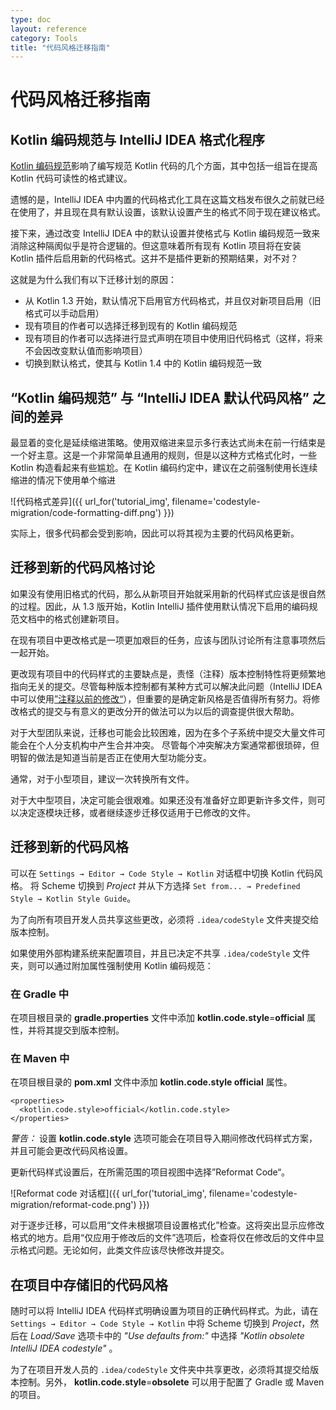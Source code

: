 ```yaml
---
type: doc
layout: reference
category: Tools
title: "代码风格迁移指南"
---
```


# 代码风格迁移指南


## Kotlin 编码规范与 IntelliJ IDEA 格式化程序

[Kotlin 编码规范](https://www.kotlincn.net/docs/reference/coding-conventions.html)影响了编写规范 Kotlin 代码的几个方面，其中包括一组旨在提高 Kotlin 代码可读性的格式建议。

遗憾的是，IntelliJ IDEA 中内置的代码格式化工具在这篇文档发布很久之前就已经在使用了，并且现在具有默认设置，该默认设置产生的格式不同于现在建议格式。

接下来，通过改变 IntelliJ IDEA 中的默认设置并使格式与 Kotlin 编码规范一致来消除这种隔阂似乎是符合逻辑的。但这意味着所有现有 Kotlin 项目将在安装 Kotlin 插件后启用新的代码格式。这并不是插件更新的预期结果，对不对？

这就是为什么我们有以下迁移计划的原因：

* 从 Kotlin 1.3 开始，默认情况下启用官方代码格式，并且仅对新项目启用（旧格式可以手动启用）
* 现有项目的作者可以选择迁移到现有的 Kotlin 编码规范
* 现有项目的作者可以选择进行显式声明在项目中使用旧代码格式（这样，将来不会因改变默认值而影响项目）
* 切换到默认格式，使其与 Kotlin 1.4 中的 Kotlin 编码规范一致

## “Kotlin 编码规范” 与 “IntelliJ IDEA 默认代码风格” 之间的差异

最显着的变化是延续缩进策略。使用双缩进来显示多行表达式尚未在前一行结束是一个好主意。这是一个非常简单且通用的规则，但是以这种方式格式化时，一些 Kotlin 构造看起来有些尴尬。在 Kotlin 编码约定中，建议在之前强制使用长连续缩进的情况下使用单个缩进

![代码格式差异]({{ url_for('tutorial_img', filename='codestyle-migration/code-formatting-diff.png') }})

实际上，很多代码都会受到影响，因此可以将其视为主要的代码风格更新。

## 迁移到新的代码风格讨论

如果没有使用旧格式的代码，那么从新项目开始就采用新的代码样式应该是很自然的过程。因此，从 1.3 版开始，Kotlin IntelliJ 插件使用默认情况下启用的编码规范文档中的格式创建新项目。

在现有项目中更改格式是一项更加艰巨的任务，应该与团队讨论所有注意事项然后一起开始。

更改现有项目中的代码样式的主要缺点是，责怪（注释）版本控制特性将更频繁地指向无关的提交。尽管每种版本控制都有某种方式可以解决此问题（IntelliJ IDEA 中可以使用[”注释以前的​​修改“](https://www.jetbrains.com/help/idea/investigate-changes.html)），但重要的是确定新风格是否值得所有努力。将修改格式的提交与有意义的更改分开的做法可以为以后的调查提供很大帮助。

对于大型团队来说，迁移也可能会比较困难，因为在多个子系统中提交大量文件可能会在个人分支机构中产生合并冲突。 尽管每个冲突解决方案通常都很琐碎，但明智的做法是知道当前是否正在使用大型功能分支。

通常，对于小型项目，建议一次转换所有文件。

对于大中型项目，决定可能会很艰难。如果还没有准备好立即更新许多文件，则可以决定逐模块迁移，或者继续逐步迁移仅适用于已修改的文件。

## 迁移到新的代码风格

可以在 `Settings → Editor → Code Style → Kotlin` 对话框中切换 Kotlin 代码风格。
将 Scheme 切换到 *Project* 并从下方选择 `Set from... → Predefined Style → Kotlin Style Guide`。

为了向所有项目开发人员共享这些更改，必须将 `.idea/codeStyle` 文件夹提交给版本控制。

如果使用外部构建系统来配置项目，并且已决定不共享 `.idea/codeStyle` 文件夹，则可以通过附加属性强制使用 Kotlin 编码规范：

### 在 Gradle 中
在项目根目录的 **gradle.properties** 文件中添加 **kotlin.code.style**=**official** 属性，并将其提交到版本控制。

### 在 Maven 中
在项目根目录的 **pom.xml** 文件中添加 **kotlin.code.style official** 属性。

<div class="sample" markdown="1" theme="idea" mode='xml'>

```
<properties>
  <kotlin.code.style>official</kotlin.code.style>
</properties>
```

</div>

_警告：_ 设置 **kotlin.code.style** 选项可能会在项目导入期间修改代码样式方案，并且可能会更改代码风格设置。

更新代码样式设置后，在所需范围的项目视图中选择”Reformat Code“。

![Reformat code 对话框]({{ url_for('tutorial_img', filename='codestyle-migration/reformat-code.png') }})


对于逐步迁移，可以启用“文件未根据项目设置格式化”检查。这将突出显示应修改格式的地方。启用“仅应用于修改后的文件”选项后，检查将仅在修改后的文件中显示格式问题。无论如何，此类文件应该尽快修改并提交。

## 在项目中存储旧的代码风格

随时可以将 IntelliJ IDEA 代码样式明确设置为项目的正确代码样式。为此，请在 `Settings → Editor → Code Style → Kotlin` 中将 Scheme 切换到 *Project*，然后在 *Load/Save* 选项卡中的 *"Use defaults from:"* 中选择 *"Kotlin obsolete IntelliJ IDEA codestyle"* 。

为了在项目开发人员的 `.idea/codeStyle` 文件夹中共享更改，必须将其提交给版本控制。另外， **kotlin.code.style**=**obsolete** 可以用于配置了 Gradle 或 Maven 的项目。
